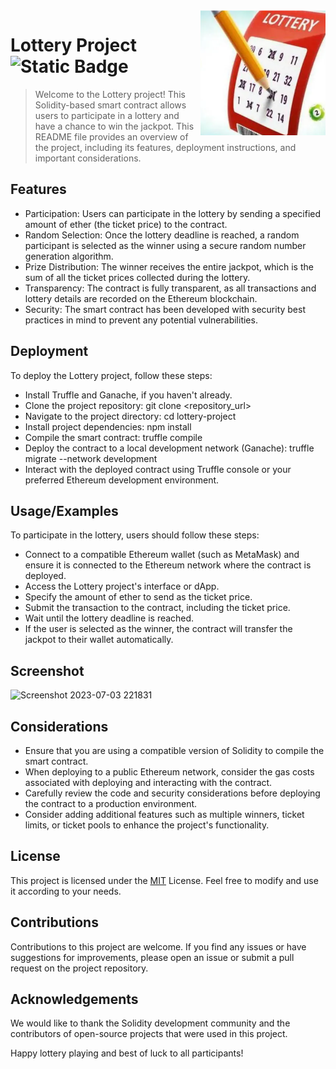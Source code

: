 <img src="Lottery.png" align="right" width="200px" height="200px"/>

# Lottery Project  &nbsp; ![Static Badge](https://img.shields.io/badge/Lottery--%23F8C517)

> Welcome to the Lottery project! 
This Solidity-based smart contract allows users to participate in a lottery and have a chance to win the jackpot. This README file provides an overview of the project, including its features, deployment instructions, and important considerations.


## Features

- Participation: Users can participate in the lottery by sending a specified amount of ether (the ticket price) to the contract.
- Random Selection: Once the lottery deadline is reached, a random participant is selected as the winner using a secure random number generation algorithm.
- Prize Distribution: The winner receives the entire jackpot, which is the sum of all the ticket prices collected during the lottery.
- Transparency: The contract is fully transparent, as all transactions and lottery details are recorded on the Ethereum blockchain.
- Security: The smart contract has been developed with security best practices in mind to prevent any potential vulnerabilities.


## Deployment

To deploy the Lottery project, follow these steps:
- Install Truffle and Ganache, if you haven't already.
- Clone the project repository:  git clone <repository_url> 
- Navigate to the project directory: cd lottery-project
- Install project dependencies: npm install
- Compile the smart contract: truffle compile
- Deploy the contract to a local development network (Ganache): truffle migrate --network development
- Interact with the deployed contract using Truffle console or your preferred Ethereum development environment.


## Usage/Examples

To participate in the lottery, users should follow these steps:
- Connect to a compatible Ethereum wallet (such as MetaMask) and ensure it is connected to the Ethereum network where the contract is deployed.
- Access the Lottery project's interface or dApp.
- Specify the amount of ether to send as the ticket price.
- Submit the transaction to the contract, including the ticket price.
- Wait until the lottery deadline is reached.
- If the user is selected as the winner, the contract will transfer the jackpot to their wallet automatically.
  
## Screenshot
![Screenshot 2023-07-03 221831](https://github.com/Sachin001s/LOTTERY/assets/128379424/77dd0765-fd84-46e1-b1b6-6d7759e1af6c)

## Considerations

- Ensure that you are using a compatible version of Solidity to compile the smart contract.
- When deploying to a public Ethereum network, consider the gas costs associated with deploying and interacting with the contract.
- Carefully review the code and security considerations before deploying the contract to a production environment.
- Consider adding additional features such as multiple winners, ticket limits, or ticket pools to enhance the project's functionality.
## License

This project is licensed under the [MIT](https://choosealicense.com/licenses/mit/) License. Feel free to modify and use it according to your needs.


## Contributions

Contributions to this project are welcome. If you find any issues or have suggestions for improvements, please open an issue or submit a pull request on the project repository.
## Acknowledgements

We would like to thank the Solidity development community and the contributors of open-source projects that were used in this project.

Happy lottery playing and best of luck to all participants!
